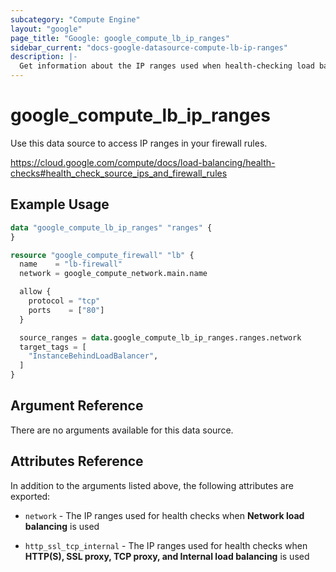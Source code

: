 ```yaml
---
subcategory: "Compute Engine"
layout: "google"
page_title: "Google: google_compute_lb_ip_ranges"
sidebar_current: "docs-google-datasource-compute-lb-ip-ranges"
description: |-
  Get information about the IP ranges used when health-checking load balancers.
---
```


# google_compute_lb_ip_ranges

Use this data source to access IP ranges in your firewall rules.

https://cloud.google.com/compute/docs/load-balancing/health-checks#health_check_source_ips_and_firewall_rules

## Example Usage

```terraform
data "google_compute_lb_ip_ranges" "ranges" {
}

resource "google_compute_firewall" "lb" {
  name    = "lb-firewall"
  network = google_compute_network.main.name

  allow {
    protocol = "tcp"
    ports    = ["80"]
  }

  source_ranges = data.google_compute_lb_ip_ranges.ranges.network
  target_tags = [
    "InstanceBehindLoadBalancer",
  ]
}
```

## Argument Reference

There are no arguments available for this data source.

## Attributes Reference

In addition to the arguments listed above, the following attributes are exported:

* `network` - The IP ranges used for health checks when **Network load balancing** is used

* `http_ssl_tcp_internal` - The IP ranges used for health checks when **HTTP(S), SSL proxy, TCP proxy, and Internal load balancing** is used
